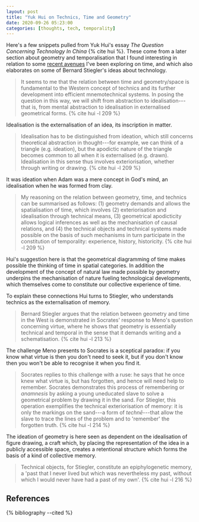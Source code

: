 ```yaml
---
layout: post
title: "Yuk Hui on Technics, Time and Geometry"
date: 2020-09-26 05:23:00
categories: [thoughts, tech, temporality]
---
```


Here's a few snippets pulled from Yuk Hui's essay _The Question Concerning Technology In China_ {% cite hui %}. These come from a later section about geometry and temporalisation that I found interesting in relation to some [recent avenues](2020/08/25/anaphora-deixis.html) I've been exploring on time, and which also elaborates on some of Bernard Stiegler's ideas about technology.

> It seems to me that the relation between time and geometry/space is fundamental to the Western concept of technics and its further development into efficient mnemotechnical systems. In posing the question in this way, we will shift from abstraction to idealisation---that is, from mental abstraction to idealisation in externalised geometrical forms. {% cite hui -l 209 %}

<!--more-->

Idealisation is the externalisation of an idea, its inscription in matter.

> Idealisation has to be distinguished from ideation, which still concerns theoretical abstraction in thought---for example, we can think of a triangle (e.g. ideation), but the apodictic nature of the triangle becomes common to all when it is externalised (e.g. drawn). Idealisation in this sense thus involves exteriorisation, whether through writing or drawing. {% cite hui -l 209 %}

It was ideation when Adam was a mere concept in God's mind, an idealisation when he was formed from clay.

> My reasoning on the relation between geometry, time, and technics can be summarised as follows: (1) geometry demands and allows the spatialisation of time, which involves (2) exteriorisation and idealisation through technical means, (3) geometrical apodicticity allows logical inferences as well as the mechanisation of causal relations, and (4) the technical objects and technical systems made possible on the basis of such mechanisms in turn participate in the constitution of temporality: experience, history, historicity. {% cite hui -l 209 %}

Hui's suggestion here is that the geometrical diagramming of time makes possible the thinking of time in spatial categories. In addition the development of the concept of natural law made possible by geometry underpins the mechanisation of nature fueling technological developments, which themselves come to constitute our collective experience of time.

To explain these connections Hui turns to Stiegler, who understands technics as the externalisation of memory.

> Bernard Stiegler argues that the relation between geometry and time in the West is demonstrated in Socrates' response to Meno's question concerning virtue, where he shows that geometry is essentially technical and temporal in the sense that it demands writing and a schematisation. {% cite hui -l 213 %}

The challenge Meno presents to Socrates is a sceptical paradox: if you know what virtue is then you don't need to seek it, but if you don't know then you won't be able to recognise it when you find it.

> Socrates replies to this challenge with a ruse: he says that he once knew what virtue is, but has forgotten, and hence will need help to remember. Socrates demonstrates this process of remembering or _anamnesis_ by asking a young uneducated slave to solve a geometrical problem by drawing it in the sand. For Stiegler, this operation exemplifies the technical exteriorisation of memory: it is only the markings on the sand---a form of _technē_---that allow the slave to trace the lines of the problem and to 'remember' the forgotten truth. {% cite hui -l 214 %}

The ideation of geometry is here seen as dependent on the idealisation of figure drawing, a craft which, by placing the representation of the idea in a publicly accessible space, creates a retentional structure which forms the basis of a kind of collective memory.

> Technical objects, for Stiegler, constitute an epiphylogenetic memory, a 'past that I never lived but which was nevertheless my past, without which I would never have had a past of my own'. {% cite hui -l 216 %}

## References
{% bibliography --cited %}
